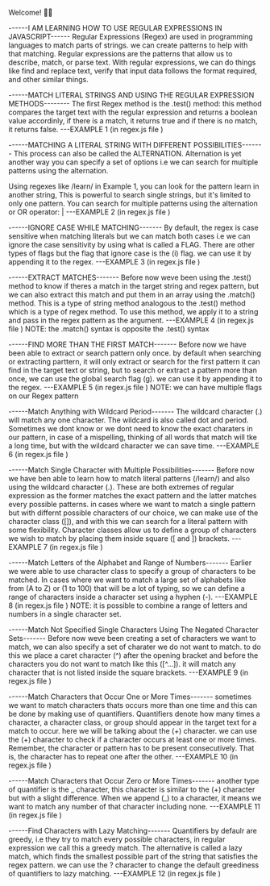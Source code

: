 Welcome! 👋😊

------I AM LEARNING HOW TO USE REGULAR EXPRESSIONS IN JAVASCRIPT------
Regular Expressions (Regex) are used in programming languages to match parts of strings. we can create patterns to help with that matching. Regular expressions are the patterns that allow us to describe, match, or parse text. With regular expressions, we can do things like find and replace text, verify that input data follows the format required, and other similar things.

------MATCH LITERAL STRINGS AND USING THE REGULAR EXPRESSION METHODS--------
The first Regex method is the .test() method: this method compares the target text with the regular expression and returns a boolean value accordinly, if there is a match, it returns true and if there is no match, it returns false.
---EXAMPLE 1 (in regex.js file )

------MATCHING A LITERAL STRING WITH DIFFERENT POSSIBILITIES-------
This process can also be called the ALTERNATION. Alternation is yet another way you can specify a set of options i.e we can search for multiple patterns using the alternation.

Using regexes like /learn/ in Example 1, you can look for the pattern learn in another string, This is powerful to search single strings, but it's limited to only one pattern. You can search for multiple patterns using the alternation or OR operator: |
---EXAMPLE 2 (in regex.js file )

------IGNORE CASE WHILE MATCHING-------
By default, the regex is case sensitive when matching literals but we can match both cases i.e we can ignore the case sensitivity by using what is called a FLAG. There are other types of flags but the flag that ignore case is the (i) flag. we can use it by appending it to the regex.
---EXAMPLE 3 (in regex.js file )

------EXTRACT MATCHES-------
Before now weve been using the .test() method to know if theres a match in the target string and regex pattern, but we can also extract this match and put them in an array using the .match() method. This is a type of string method analogous to the .test() method which is a type of regex method. To use this method, we apply it to a string and pass in the regex pattern as the argument.
---EXAMPLE 4 (in regex.js file )
NOTE: the .match() syntax is opposite the .test() syntax

------FIND MORE THAN THE FIRST MATCH-------
Before now we have been able to extract or search pattern only once. by default when searching or extracting parttern, it will only extract or search for the first pattern it can find in the target text or string, but to search or extract a pattern more than once, we can use the global search flag (g). we can use it by appending it to the regex.
---EXAMPLE 5 (in regex.js file )
NOTE: we can have multiple flags on our Regex pattern

------Match Anything with Wildcard Period-------
The wildcard character (.) will match any one character. The wildcard is also called dot and period. Sometimes we dont know or we dont need to know the exact charaters in our pattern, in case of a mispelling, thinking of all words that match will tke a long time, but with the wildcard character we can save time.
---EXAMPLE 6 (in regex.js file )

------Match Single Character with Multiple Possibilities-------
Before now we have ben able to learn how to match literal patterns (/learn/) and also using the wildcard character (.). These are both extremes of regular expression as the former matches the exact pattern and the latter matches every possible patterns. in cases where we want to match a single pattern but with differnt possible characters of our choice, we can make use of the character class ([]), and with this we can search for a literal pattern with some flexibility. Character classes allow us to define a group of characters we wish to match by placing them inside square ([ and ]) brackets.
---EXAMPLE 7 (in regex.js file )

------Match Letters of the Alphabet and Range of Numbers-------
Earlier we were able to use character class to specify a group of characters to be matched. In cases where we want to match a large set of alphabets like from (A to Z) or (1 to 100) that will be a lot of typing, so we can define a range of characters inside a character set using a hyphen (-).
---EXAMPLE 8 (in regex.js file )
NOTE: it is possible to combine a range of letters and numbers in a single character set.

------Match Not Specified Single Characters Using The Negated Character Sets-------
Before now weve been creating a set of characters we want to match, we can also specify a set of charater we do not want to match. to do this we place a caret character (^) after the opening bracket and before the characters you do not want to match like this ([^...]). it will match any character that is not listed inside the square brackets.
---EXAMPLE 9 (in regex.js file )

------Match Characters that Occur One or More Times-------
sometimes we want to match characters thats occurs more than one time and this can be done by making use of quantifiers. Quantifiers denote how many times a character, a character class, or group should appear in the target text for a match to occur. here we will be talking about the (+) character. we can use the (+) character to check if a character occurs at least one or more times. Remember, the character or pattern has to be present consecutively. That is, the character has to repeat one after the other.
---EXAMPLE 10 (in regex.js file )

------Match Characters that Occur Zero or More Times-------
another type of quantifier is the _ character, this character is similar to the (+) character but with a slight difference. When we append (_) to a character, it means we want to match any number of that character including none.
---EXAMPLE 11 (in regex.js file )

------Find Characters with Lazy Matching-------
Quantifiers by defaulr are greedy, i.e they try to match every possible characters, in regular expression we call this a greedy match. The alternative is called a lazy match, which finds the smallest possible part of the string that satisfies the regex pattern. we can use the ? character to change the default greediness of quantifiers to lazy matching.
---EXAMPLE 12 (in regex.js file )
